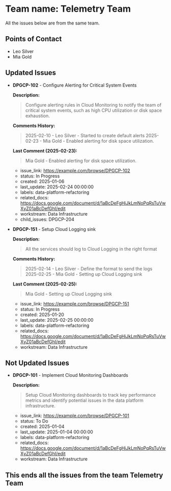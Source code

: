 # Team name: Telemetry Team

All the issues below are from the same team.

## Points of Contact
- Leo Silver
- Mia Gold

## Updated Issues

- **DPGCP-102** - Configure Alerting for Critical System Events

  **Description:**
  > Configure alerting rules in Cloud Monitoring to notify the team of critical system events, such as high CPU utilization or disk space exhaustion.

  **Comments History:**
  > 2025-02-10 - Leo Silver - Started to create default alerts
  > 2025-02-23 - Mia Gold - Enabled alerting for disk space utilization.

  **Last Comment (2025-02-23):**
  > Mia Gold - Enabled alerting for disk space utilization.

  - issue_link: https://example.com/browse/DPGCP-102
  - status: In Progress
  - created: 2025-01-06
  - last_update: 2025-02-24 00:00:00
  - labels: data-platform-refactoring
  - related_docs: https://docs.google.com/document/d/1aBcDeFgHiJkLmNoPqRsTuVwXyZ01aBcDefGhI/edit
  - workstream: Data Infrastructure
  - child_issues: DPGCP-204

- **DPGCP-151** - Setup Cloud Logging sink

  **Description:**
  > All the services should log to Cloud Logging in the right format

  **Comments History:**
  > 2025-02-14 - Leo Silver - Define the format to send the logs
  > 2025-02-25 - Mia Gold - Setting up Cloud Logging sink

  **Last Comment (2025-02-25):**
  > Mia Gold - Setting up Cloud Logging sink

  - issue_link: https://example.com/browse/DPGCP-151
  - status: In Progress
  - created: 2025-01-20
  - last_update: 2025-02-25 00:00:00
  - labels: data-platform-refactoring
  - related_docs: https://docs.google.com/document/d/1aBcDeFgHiJkLmNoPqRsTuVwXyZ01aBcDefGhI/edit
  - workstream: Data Infrastructure

## Not Updated Issues

- **DPGCP-101** - Implement Cloud Monitoring Dashboards

  **Description:**
  > Setup Cloud Monitoring dashboards to track key performance metrics and identify potential issues in the data platform infrastructure.

  - issue_link: https://example.com/browse/DPGCP-101
  - status: To Do
  - created: 2025-01-04
  - last_update: 2025-01-04 00:00:00
  - labels: data-platform-refactoring
  - related_docs: https://docs.google.com/document/d/1aBcDeFgHiJkLmNoPqRsTuVwXyZ01aBcDefGhI/edit
  - workstream: Data Infrastructure

## This ends all the issues from the team Telemetry Team

